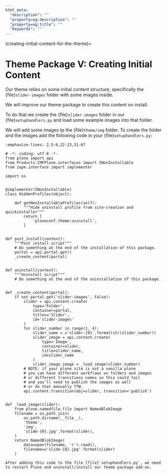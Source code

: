 ```yaml
---
html_meta:
  "description": ""
  "property=og:description": ""
  "property=og:title": ""
  "keywords": ""
---
```


(creating-initial-content-for-the-theme)=

# Theme Package V: Creating Initial Content

Our theme relies on some initial content structure, specifically the {file}`slider-images` folder with some images inside.

We will improve our theme package to create this content on install.

To do that we create the {file}`slider-images` folder in our {file}`setuphandlers.py` and load some example images into that folder.

We will add some images tp the {file}`theme/img` folder.
To create the folder and the images add the following code in your {file}`setuphandlers.py`:

```{code-block} python
:emphasize-lines: 2,5-6,22-23,31-67

# -*- coding: utf-8 -*-
from plone import api
from Products.CMFPlone.interfaces import INonInstallable
from zope.interface import implementer

import os


@implementer(INonInstallable)
class HiddenProfiles(object):

    def getNonInstallableProfiles(self):
        """Hide uninstall profile from site-creation and quickinstaller"""
        return [
            'ploneconf.theme:uninstall',
        ]


def post_install(context):
    """Post install script"""
    # Do something at the end of the installation of this package.
    portal = api.portal.get()
    _create_content(portal)


def uninstall(context):
    """Uninstall script"""
    # Do something at the end of the uninstallation of this package.


def _create_content(portal):
    if not portal.get('slider-images', False):
        slider = api.content.create(
            type='Folder',
            container=portal,
            title=u'Slider',
            id='slider-images'
        )
        for slider_number in range(1, 4):
            slider_name = u'slider-{0}'.format(str(slider_number))
            slider_image = api.content.create(
                type='Image',
                container=slider,
                title=slider_name,
                id=slider_name
            )
            slider_image.image = _load_image(slider_number)
        # NOTE: if your plone site is not a vanilla plone
        # you can have different workflows on folders and images
        # or different transitions names so this could fail
        # and you'll need to publish the images as well
        # or do that manually TTW.
        api.content.transition(obj=slider, transition='publish')


def _load_image(slider):
    from plone.namedfile.file import NamedBlobImage
    filename = os.path.join(
        os.path.dirname(__file__),
        'theme',
        'img',
        'slide-{0}.jpg'.format(slider),
    )
    return NamedBlobImage(
        data=open(filename, 'r').read(),
        filename=u'slide-{0}.jpg'.format(slider)
    )
```

```{note}
After adding this code to the file {file}`setuphandlers.py`, we need to restart Plone and uninstall/install our theme package add-on.
```
